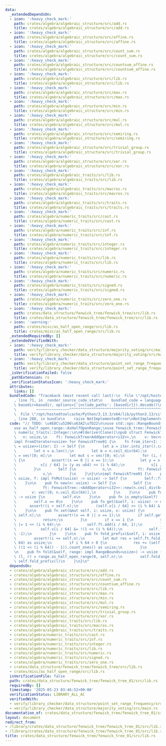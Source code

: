 ```yaml
---
data:
  _extendedDependsOn:
  - icon: ':heavy_check_mark:'
    path: crates/algebra/algebraic_structure/src/add.rs
    title: crates/algebra/algebraic_structure/src/add.rs
  - icon: ':heavy_check_mark:'
    path: crates/algebra/algebraic_structure/src/affine.rs
    title: crates/algebra/algebraic_structure/src/affine.rs
  - icon: ':heavy_check_mark:'
    path: crates/algebra/algebraic_structure/src/count_sum.rs
    title: crates/algebra/algebraic_structure/src/count_sum.rs
  - icon: ':heavy_check_mark:'
    path: crates/algebra/algebraic_structure/src/countsum_affine.rs
    title: crates/algebra/algebraic_structure/src/countsum_affine.rs
  - icon: ':heavy_check_mark:'
    path: crates/algebra/algebraic_structure/src/lib.rs
    title: crates/algebra/algebraic_structure/src/lib.rs
  - icon: ':heavy_check_mark:'
    path: crates/algebra/algebraic_structure/src/max.rs
    title: crates/algebra/algebraic_structure/src/max.rs
  - icon: ':heavy_check_mark:'
    path: crates/algebra/algebraic_structure/src/min.rs
    title: crates/algebra/algebraic_structure/src/min.rs
  - icon: ':heavy_check_mark:'
    path: crates/algebra/algebraic_structure/src/mul.rs
    title: crates/algebra/algebraic_structure/src/mul.rs
  - icon: ':heavy_check_mark:'
    path: crates/algebra/algebraic_structure/src/semiring.rs
    title: crates/algebra/algebraic_structure/src/semiring.rs
  - icon: ':heavy_check_mark:'
    path: crates/algebra/algebraic_structure/src/trivial_group.rs
    title: crates/algebra/algebraic_structure/src/trivial_group.rs
  - icon: ':heavy_check_mark:'
    path: crates/algebra/algebraic_structure/src/xor.rs
    title: crates/algebra/algebraic_structure/src/xor.rs
  - icon: ':heavy_check_mark:'
    path: crates/algebra/algebraic_traits/src/lib.rs
    title: crates/algebra/algebraic_traits/src/lib.rs
  - icon: ':heavy_check_mark:'
    path: crates/algebra/algebraic_traits/src/macros.rs
    title: crates/algebra/algebraic_traits/src/macros.rs
  - icon: ':heavy_check_mark:'
    path: crates/algebra/algebraic_traits/src/traits.rs
    title: crates/algebra/algebraic_traits/src/traits.rs
  - icon: ':heavy_check_mark:'
    path: crates/algebra/numeric_traits/src/cast.rs
    title: crates/algebra/numeric_traits/src/cast.rs
  - icon: ':heavy_check_mark:'
    path: crates/algebra/numeric_traits/src/inf.rs
    title: crates/algebra/numeric_traits/src/inf.rs
  - icon: ':heavy_check_mark:'
    path: crates/algebra/numeric_traits/src/integer.rs
    title: crates/algebra/numeric_traits/src/integer.rs
  - icon: ':heavy_check_mark:'
    path: crates/algebra/numeric_traits/src/lib.rs
    title: crates/algebra/numeric_traits/src/lib.rs
  - icon: ':heavy_check_mark:'
    path: crates/algebra/numeric_traits/src/numeric.rs
    title: crates/algebra/numeric_traits/src/numeric.rs
  - icon: ':heavy_check_mark:'
    path: crates/algebra/numeric_traits/src/signed.rs
    title: crates/algebra/numeric_traits/src/signed.rs
  - icon: ':heavy_check_mark:'
    path: crates/algebra/numeric_traits/src/zero_one.rs
    title: crates/algebra/numeric_traits/src/zero_one.rs
  - icon: ':heavy_check_mark:'
    path: crates/data_structure/fenwick_tree/fenwick_tree/src/lib.rs
    title: crates/data_structure/fenwick_tree/fenwick_tree/src/lib.rs
  - icon: ':warning:'
    path: crates/misc/as_half_open_range/src/lib.rs
    title: crates/misc/as_half_open_range/src/lib.rs
  _extendedRequiredBy: []
  _extendedVerifiedWith:
  - icon: ':heavy_check_mark:'
    path: verify/library_checker/data_structure/majority_voting/src/main.rs
    title: verify/library_checker/data_structure/majority_voting/src/main.rs
  - icon: ':heavy_check_mark:'
    path: verify/library_checker/data_structure/point_set_range_frequency/src/main.rs
    title: verify/library_checker/data_structure/point_set_range_frequency/src/main.rs
  _isVerificationFailed: false
  _pathExtension: rs
  _verificationStatusIcon: ':heavy_check_mark:'
  attributes:
    links: []
  bundledCode: "Traceback (most recent call last):\n  File \"/opt/hostedtoolcache/Python/3.13.3/x64/lib/python3.13/site-packages/onlinejudge_verify/documentation/build.py\"\
    , line 71, in _render_source_code_stat\n    bundled_code = language.bundle(stat.path,\
    \ basedir=basedir, options={'include_paths': [basedir]}).decode()\n          \
    \         ~~~~~~~~~~~~~~~^^^^^^^^^^^^^^^^^^^^^^^^^^^^^^^^^^^^^^^^^^^^^^^^^^^^^^^^^^^^^^^^^^\n\
    \  File \"/opt/hostedtoolcache/Python/3.13.3/x64/lib/python3.13/site-packages/onlinejudge_verify/languages/rust.py\"\
    , line 288, in bundle\n    raise NotImplementedError\nNotImplementedError\n"
  code: "// TODO: \u4E8C\u5206\u63A2\u7D22\n\nuse std::ops::RangeBounds;\n\nuse algebraic_structure::magma::AddOperator;\n\
    use as_half_open_range::AsHalfOpenRange;\nuse fenwick_tree::FenwickTree;\nuse\
    \ numeric_traits::Integer;\n\n#[derive(Clone)]\npub struct FenwickTree01 {\n \
    \   n: usize,\n    ft: FenwickTree<AddOperator<i32>>,\n    v: Vec<u64>,\n}\n\n\
    impl FromIterator<usize> for FenwickTree01 {\n    fn from_iter<I: IntoIterator<Item\
    \ = usize>>(iter: I) -> Self {\n        let a = iter.into_iter().collect::<Vec<_>>();\n\
    \        let n = a.len();\n        let m = n.ceil_div(64);\n        let mut v\
    \ = vec![0; m];\n        let mut s = vec![0; m];\n        for (i, &x) in a.iter().enumerate()\
    \ {\n            assert!(x == 0 || x == 1);\n            let y = x as i32;\n \
    \           v[i / 64] |= (y as u64) << (i % 64);\n            s[i / 64] += y;\n\
    \        }\n        Self {\n            n,\n            ft: FenwickTree::<AddOperator<i32>>::from_iter(s),\n\
    \            v,\n        }\n    }\n}\n\nimpl FenwickTree01 {\n    pub fn from_fn(n:\
    \ usize, f: impl FnMut(usize) -> usize) -> Self {\n        Self::from_iter((0..n).map(f))\n\
    \    }\n\n    pub fn new(n: usize) -> Self {\n        Self {\n            n,\n\
    \            ft: FenwickTree::<AddOperator<i32>>::new(n.ceil_div(64)),\n     \
    \       v: vec![0; n.ceil_div(64)],\n        }\n    }\n\n    pub fn len(&self)\
    \ -> usize {\n        self.n\n    }\n\n    pub fn is_empty(&self) -> bool {\n\
    \        self.n == 0\n    }\n\n    pub fn get(&self, i: usize) -> usize {\n  \
    \      assert!(i < self.n);\n        (self.v[i / 64] >> (i % 64) & 1) as usize\n\
    \    }\n\n    pub fn set(&mut self, i: usize, x: usize) {\n        assert!(i <\
    \ self.n);\n        assert!(x == 0 || x == 1);\n        if self.get(i) == x {\n\
    \            return;\n        }\n        if x == 1 {\n            self.v[i / 64]\
    \ |= 1 << (i % 64);\n            self.ft.add(i / 64, 1);\n        } else {\n \
    \           self.v[i / 64] &= !(1 << (i % 64));\n            self.ft.add(i / 64,\
    \ -1);\n        }\n    }\n\n    pub fn fold_prefix(&self, i: usize) -> usize {\n\
    \        assert!(i <= self.n);\n        let mut res = self.ft.fold_prefix(i /\
    \ 64) as usize;\n        if i % 64 > 0 {\n            res += (self.v[i / 64] &\
    \ ((1 << (i % 64)) - 1)).count_ones() as usize;\n        }\n        res\n    }\n\
    \n    pub fn fold(&self, range: impl RangeBounds<usize>) -> usize {\n        let\
    \ (l, r) = range.as_half_open_range(0, self.n);\n        self.fold_prefix(r) -\
    \ self.fold_prefix(l)\n    }\n}\n"
  dependsOn:
  - crates/algebra/algebraic_structure/src/add.rs
  - crates/algebra/algebraic_structure/src/affine.rs
  - crates/algebra/algebraic_structure/src/count_sum.rs
  - crates/algebra/algebraic_structure/src/countsum_affine.rs
  - crates/algebra/algebraic_structure/src/lib.rs
  - crates/algebra/algebraic_structure/src/max.rs
  - crates/algebra/algebraic_structure/src/min.rs
  - crates/algebra/algebraic_structure/src/mul.rs
  - crates/algebra/algebraic_structure/src/semiring.rs
  - crates/algebra/algebraic_structure/src/trivial_group.rs
  - crates/algebra/algebraic_structure/src/xor.rs
  - crates/algebra/algebraic_traits/src/lib.rs
  - crates/algebra/algebraic_traits/src/macros.rs
  - crates/algebra/algebraic_traits/src/traits.rs
  - crates/algebra/numeric_traits/src/cast.rs
  - crates/algebra/numeric_traits/src/inf.rs
  - crates/algebra/numeric_traits/src/integer.rs
  - crates/algebra/numeric_traits/src/lib.rs
  - crates/algebra/numeric_traits/src/numeric.rs
  - crates/algebra/numeric_traits/src/signed.rs
  - crates/algebra/numeric_traits/src/zero_one.rs
  - crates/data_structure/fenwick_tree/fenwick_tree/src/lib.rs
  - crates/misc/as_half_open_range/src/lib.rs
  isVerificationFile: false
  path: crates/data_structure/fenwick_tree/fenwick_tree_01/src/lib.rs
  requiredBy: []
  timestamp: '2025-05-23 03:46:52+00:00'
  verificationStatus: LIBRARY_ALL_AC
  verifiedWith:
  - verify/library_checker/data_structure/point_set_range_frequency/src/main.rs
  - verify/library_checker/data_structure/majority_voting/src/main.rs
documentation_of: crates/data_structure/fenwick_tree/fenwick_tree_01/src/lib.rs
layout: document
redirect_from:
- /library/crates/data_structure/fenwick_tree/fenwick_tree_01/src/lib.rs
- /library/crates/data_structure/fenwick_tree/fenwick_tree_01/src/lib.rs.html
title: crates/data_structure/fenwick_tree/fenwick_tree_01/src/lib.rs
---
```

